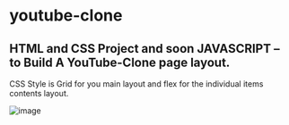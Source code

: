 # youtube-clone

## HTML and CSS Project and soon JAVASCRIPT – to Build A YouTube-Clone page layout.

CSS Style is Grid for you main layout and flex for the individual items contents layout.

![image](/home/user/app/Assignments/youtube-clone/images)

